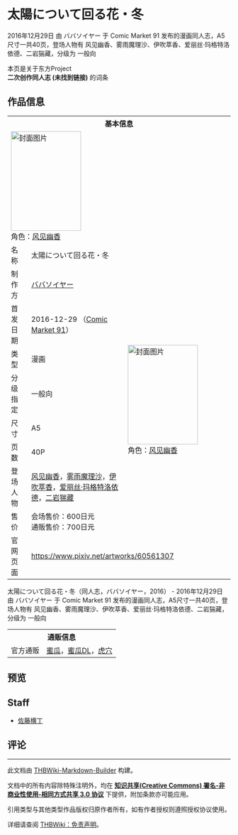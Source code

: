 # 太陽について回る花・冬

<!-- source html: G:\repos\THBWiki-Markdown-Builder\THBWikiMarkdown\Temp\main\9\94\ns0%3A%E5%A4%AA%E9%99%BD%E3%81%AB%E3%81%A4%E3%81%84%E3%81%A6%E5%9B%9E%E3%82%8B%E8%8A%B1%E3%83%BB%E5%86%AC.html -->

2016年12月29日 由 ババソイヤー 于 Comic Market 91 发布的漫画同人志，A5尺寸一共40页，登场人物有 风见幽香、雾雨魔理沙、伊吹萃香、爱丽丝·玛格特洛依德、二岩猯藏，分级为 一般向

本页是关于东方Project  
 **二次创作同人志 (未找到链接)** 的词条

## 作品信息

<table><tbody><tr><th colspan="3">基本信息</th></tr><tr><td class="cover-artwork-mobile" colspan="2"><a href="./文件-太陽について回る花・冬封面.jpg.md" class="image" title="封面图片"><img alt="封面图片" src="https://upload.thwiki.cc/thumb/5/54/%E5%A4%AA%E9%99%BD%E3%81%AB%E3%81%A4%E3%81%84%E3%81%A6%E5%9B%9E%E3%82%8B%E8%8A%B1%E3%83%BB%E5%86%AC%E5%B0%81%E9%9D%A2.jpg/158px-%E5%A4%AA%E9%99%BD%E3%81%AB%E3%81%A4%E3%81%84%E3%81%A6%E5%9B%9E%E3%82%8B%E8%8A%B1%E3%83%BB%E5%86%AC%E5%B0%81%E9%9D%A2.jpg" decoding="async" loading="lazy" width="158" height="224" srcset="https://upload.thwiki.cc/thumb/5/54/%E5%A4%AA%E9%99%BD%E3%81%AB%E3%81%A4%E3%81%84%E3%81%A6%E5%9B%9E%E3%82%8B%E8%8A%B1%E3%83%BB%E5%86%AC%E5%B0%81%E9%9D%A2.jpg/237px-%E5%A4%AA%E9%99%BD%E3%81%AB%E3%81%A4%E3%81%84%E3%81%A6%E5%9B%9E%E3%82%8B%E8%8A%B1%E3%83%BB%E5%86%AC%E5%B0%81%E9%9D%A2.jpg 1.5x, https://upload.thwiki.cc/thumb/5/54/%E5%A4%AA%E9%99%BD%E3%81%AB%E3%81%A4%E3%81%84%E3%81%A6%E5%9B%9E%E3%82%8B%E8%8A%B1%E3%83%BB%E5%86%AC%E5%B0%81%E9%9D%A2.jpg/315px-%E5%A4%AA%E9%99%BD%E3%81%AB%E3%81%A4%E3%81%84%E3%81%A6%E5%9B%9E%E3%82%8B%E8%8A%B1%E3%83%BB%E5%86%AC%E5%B0%81%E9%9D%A2.jpg 2x" data-file-width="634" data-file-height="900"></a><div class="cover-char">角色：<a href="./风见幽香.md" title="风见幽香">风见幽香</a></div></td>
</tr><tr><td class="label">名称</td><td colspan="2"> 太陽について回る花・冬 </td></tr><tr><td class="label">制作方</td><td><a href="./ババソイヤー.md" title="ババソイヤー">ババソイヤー</a></td><td class="cover-artwork" rowspan="8" style="min-width:224px;"><a href="./文件-太陽について回る花・冬封面.jpg.md" class="image" title="封面图片"><img alt="封面图片" src="https://upload.thwiki.cc/thumb/5/54/%E5%A4%AA%E9%99%BD%E3%81%AB%E3%81%A4%E3%81%84%E3%81%A6%E5%9B%9E%E3%82%8B%E8%8A%B1%E3%83%BB%E5%86%AC%E5%B0%81%E9%9D%A2.jpg/158px-%E5%A4%AA%E9%99%BD%E3%81%AB%E3%81%A4%E3%81%84%E3%81%A6%E5%9B%9E%E3%82%8B%E8%8A%B1%E3%83%BB%E5%86%AC%E5%B0%81%E9%9D%A2.jpg" decoding="async" loading="lazy" width="158" height="224" srcset="https://upload.thwiki.cc/thumb/5/54/%E5%A4%AA%E9%99%BD%E3%81%AB%E3%81%A4%E3%81%84%E3%81%A6%E5%9B%9E%E3%82%8B%E8%8A%B1%E3%83%BB%E5%86%AC%E5%B0%81%E9%9D%A2.jpg/237px-%E5%A4%AA%E9%99%BD%E3%81%AB%E3%81%A4%E3%81%84%E3%81%A6%E5%9B%9E%E3%82%8B%E8%8A%B1%E3%83%BB%E5%86%AC%E5%B0%81%E9%9D%A2.jpg 1.5x, https://upload.thwiki.cc/thumb/5/54/%E5%A4%AA%E9%99%BD%E3%81%AB%E3%81%A4%E3%81%84%E3%81%A6%E5%9B%9E%E3%82%8B%E8%8A%B1%E3%83%BB%E5%86%AC%E5%B0%81%E9%9D%A2.jpg/315px-%E5%A4%AA%E9%99%BD%E3%81%AB%E3%81%A4%E3%81%84%E3%81%A6%E5%9B%9E%E3%82%8B%E8%8A%B1%E3%83%BB%E5%86%AC%E5%B0%81%E9%9D%A2.jpg 2x" data-file-width="634" data-file-height="900"></a><div class="cover-char">角色：<a href="./风见幽香.md" title="风见幽香">风见幽香</a></div></td>
</tr><tr><td class="label">首发日期</td><td>2016-12-29&#160;（<a href="/展会作品列表?e=Comic+Market%2391">Comic Market 91</a>）</td></tr><tr><td class="label">类型</td><td>漫画</td></tr><tr><td class="label">分级指定</td><td>一般向</td></tr><tr><td class="label">尺寸</td><td>A5</td></tr><tr><td class="label">页数</td><td>40P</td></tr><tr><td class="label">登场人物</td><td><a href="./风见幽香.md" title="风见幽香">风见幽香</a>，<a href="./雾雨魔理沙.md" title="雾雨魔理沙">雾雨魔理沙</a>，<a href="./伊吹萃香.md" title="伊吹萃香">伊吹萃香</a>，<a href="./爱丽丝·玛格特洛依德.md" title="爱丽丝·玛格特洛依德">爱丽丝·玛格特洛依德</a>，<a href="./二岩猯藏.md" title="二岩猯藏">二岩猯藏</a></td></tr><tr><td class="label">售价</td><td>会场售价：600日元<br>通贩售价：700日元</td></tr>
<tr><td class="label">官网页面</td><td colspan="2"><a rel="nofollow" class="external free" href="https://www.pixiv.net/artworks/60561307">https://www.pixiv.net/artworks/60561307</a></td></tr></tbody></table>

太陽について回る花・冬（同人志，ババソイヤー，2016） - 2016年12月29日 由 ババソイヤー 于 Comic Market 91 发布的漫画同人志，A5尺寸一共40页，登场人物有 风见幽香、雾雨魔理沙、伊吹萃香、爱丽丝·玛格特洛依德、二岩猯藏，分级为 一般向

<table><tbody><tr><th colspan="3">通贩信息</th></tr><tr><td class="label">官方通贩</td><td colspan="2"><a rel="nofollow" class="external text" href="https://www.melonbooks.co.jp/detail/detail.php?product_id=197248">蜜瓜</a>，<a rel="nofollow" class="external text" href="https://www.melonbooks.co.jp/detail/detail.php?product_id=644293">蜜瓜DL</a>，<a rel="nofollow" class="external text" href="https://ec.toranoana.jp/tora_r/ec/item/040030491568">虎穴</a></td></tr></tbody></table>



## 预览

## Staff
- [佐藤横丁](./佐藤横丁.md)


## 评论




---

此文档由 [THBWiki-Markdown-Builder](https://github.com/Delsin-Yu/THBWiki-Markdown-Builder) 构建。

文档中的所有内容除特殊注明外，均在 [**知识共享(Creative Commons) 署名-非商业性使用-相同方式共享 3.0 协议**](https://creativecommons.org/licenses/by-sa/3.0/deed.zh-hans) 下提供，附加条款亦可能应用。

引用类型与其他类型作品版权归原作者所有，如有作者授权则遵照授权协议使用。

详细请查阅 [THBWiki：免责声明](https://thbwiki.cc/THBWiki:%E5%85%8D%E8%B4%A3%E5%A3%B0%E6%98%8E)。

